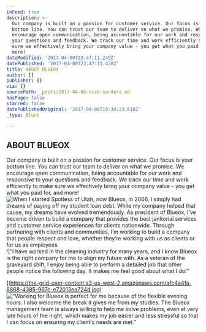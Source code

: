 ```yaml
---
inFeed: true
description: >-
  Our company is built on a passion for customer service. Our focus is your
  bottom line. You can trust our team to deliver on what we promise. We
  encourage open communication, being accountable for our work and responsive to
  your questions and feedback. We track our time and work efficiently to make
  sure we effectively bring your company value - you get what you paid for, and
  more!
dateModified: '2017-04-08T23:47:11.249Z'
datePublished: '2017-04-08T23:47:11.428Z'
title: ABOUT BLUEOX
author: []
publisher: {}
via: {}
sourcePath: _posts/2017-04-08-nick-sanders.md
hasPage: false
starred: false
datePublishedOriginal: '2017-04-08T19:34:23.810Z'
_type: Blurb

---
```

## ABOUT BLUEOX

Our company is built on a passion for customer service. Our focus is your bottom line. You can trust our team to deliver on what we promise. We encourage open communication, being accountable for our work and responsive to your questions and feedback. We track our time and work efficiently to make sure we effectively bring your company value - you get what you paid for, and more!
![When I started Spotless of Utah, now Blueox, in 2006, I simply had dreams of paying off my student loan debt. While my company helped that cause, my dreams have evolved tremendously. As president of Blueox, I’ve become driven to build a company that provides the best janitorial services and customer service experiences for clients nationwide. Through partnering with clients and communities, I’m working to build a company that people respect and love, whether they’re working with us as clients or for us as employees.](https://the-grid-user-content.s3-us-west-2.amazonaws.com/f8290b03-d7cd-4f91-b794-fca508c789f4.png)
![“I have worked in the cleaning industry for many years, and I know Blueox is the right company for me to align my future with. As a veteran of the graveyard shift, I enjoy being able to perform a detailed job that other people notice the following day. It makes me feel good about what I do!”

](https://the-grid-user-content.s3-us-west-2.amazonaws.com/afc4a4fa-8868-4385-967c-e72013ea724d.jpg)
![“Working for Blueox is perfect for me because of the flexible evening hours. I also welcome the break it gives me from my studies. The Blueox management team is always willing to help me solve problems, even at very late hours of the night, which makes my job easier and less stressful so that I can focus on ensuring my client's needs are met.”](https://the-grid-user-content.s3-us-west-2.amazonaws.com/e8e7cf24-db12-4626-9e03-09b544b8abfc.jpg)